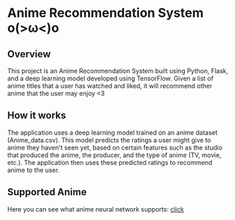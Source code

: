 # Anime Recommendation System o(>ω<)o
## Overview

This project is an Anime Recommendation System built using Python, Flask, and a deep learning model developed using TensorFlow. Given a list of anime titles that a user has watched and liked, it will recommend other anime that the user may enjoy <3

## How it works

The application uses a deep learning model trained on an anime dataset (Anime_data.csv). This model predicts the ratings a user might give to anime they haven't seen yet, based on certain features such as the studio that produced the anime, the producer, and the type of anime (TV, movie, etc.). The application then uses these predicted ratings to recommend anime to the user.

## Supported Anime

Here you can see what anime neural network supports: [click](https://github.com/shidktbw/anime-recommend/blob/main/web/templates/supported_anime.html)

